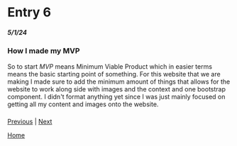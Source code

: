 # Entry 6
##### 5/1/24

### How I made my MVP
So to start *MVP* means Minimum Viable Product which in easier terms means the basic starting point of something. For this website that we are making I made sure to add the minimum amount of things that allows for the website to work along side with images and the context and one bootstrap component. I didn't format anything yet since I was just mainly focused on getting all my content and images onto the website.

### 

[Previous](entry05.md) | [Next](entry07.md)

[Home](../README.md)
